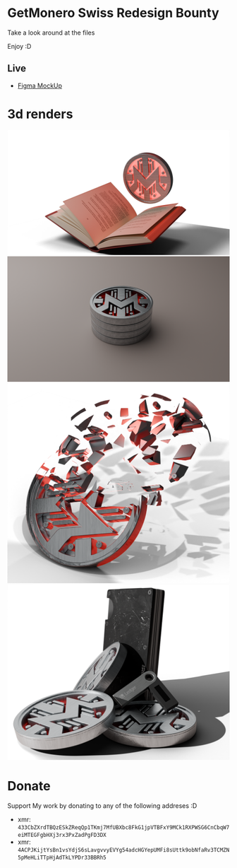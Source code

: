 # GetMonero Swiss Redesign Bounty
Take a look around at the files

Enjoy :D 

## Live
- [Figma MockUp](https://www.figma.com/proto/qy0UNWMkLP58N5H6o30qDI/MoneroSwiss?node-id=56-17&t=IPeRgEXNW273uJi7-1&scaling=scale-down-width&content-scaling=fixed)

# 3d renders
![moneropedia](moneswiss_wekipedia.png)
![3d](monero_swiss1.png)
![building](moneswiss_building.png)
![wallets](moneswiss_wallet.png)

# Donate
Support My work by donating to any of the following addreses :D

- xmr: `433CbZXrdTBQzESkZReqQp1TKmj7MfUBXbc8FkG1jpVTBFxY9MCk1RXPWSG6CnCbqW7eiMTEGFgbHXj3rx3PxZadPgFD3DX`
- xmr: `4ACPJKijtYsBn1vsYdjS6sLavgvvyEVYg54adcHGYepUMFi8sUttk9obNfaRv3TCMZN5pMeHLiTTpHjAdTkLYPDr33BBRh5`
